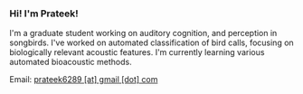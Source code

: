### Hi! I'm Prateek!

<!--
**prateek754/prateek754** is a ✨ _special_ ✨ repository because its `README.md` (this file) appears on your GitHub profile.

Here are some ideas to get you started:

- 🔭 I’m currently working on ...
- 🌱 I’m currently learning ...
- 👯 I’m looking to collaborate on ...
- 🤔 I’m looking for help with ...
- 💬 Ask me about ...
- 📫 How to reach me: ...
- 😄 Pronouns: ...
- ⚡ Fun fact: ...
-->
I'm a graduate student working on auditory cognition, and perception in songbirds. 
I've worked on automated classification of bird calls, focusing on biologically relevant acoustic features. I'm currently learning various automated bioacoustic methods. 

Email: [prateek6289 [at] gmail [dot] com](mailto:prateek6289@gmail.com) 
